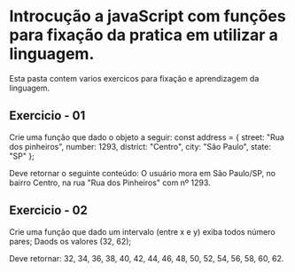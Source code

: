 # Introcução a javaScript com funções para fixação da pratica em utilizar a linguagem.
Esta pasta contem varios exercicos para fixação e aprendizagem da linguagem.

## Exercicio - 01
Crie uma função que dado o objeto a seguir:
const address = {
 street: "Rua dos pinheiros",
 number: 1293,
 district: "Centro",
 city: "São Paulo",
 state: "SP"
};

Deve retornar o seguinte conteúdo:
O usuário mora em São Paulo/SP, no bairro Centro, na rua "Rua dos Pinheiros" com
nº 1293.

## Exercicio - 02
Crie uma função que dado um intervalo (entre x e y) exiba todos número pares;
Daods os valores (32, 62);

Deve retornar:
32, 34, 36, 38, 40, 42, 44, 46, 48, 50, 52, 54, 56, 58, 60, 62.
